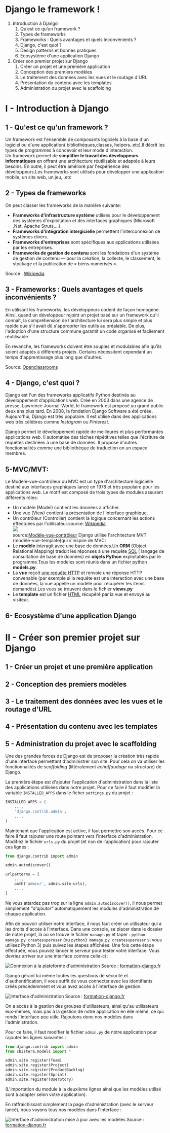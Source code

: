 # Django le framework !

1. Introduction à Django
    1. Qu’est ce qu’un framework ?
    2. Types de frameworks
    3. Frameworks : Quels avantages et quels inconvénients ?
    4. Django, c'est quoi ?
    5. Design patterns et bonnes pratiques
    6. Ecosystème d'une application Django
2. Créer son premier projet sur Django
    1. Créer un projet et une première application
    2. Conception des premiers modèles
    3. Le traitement des données avec les vues et le routage d'URL
    4. Présentation du contenu avec les templates
    5. Administration du projet avec le scaffolding

# I - Introduction à Django

## 1 - Qu'est ce qu'un framework ?  
Un framework est l'ensemble de composants logiciels à la base d'un logiciel ou d'une application( bibliothèques,classes, helpers..etc).Il décrit les types de programmes à concevoir et leur mode d'interaction.  
Un framework permet de **simplifier le travail des développeurs informatiques** en offrant une architecture réutilisable et adaptée à leurs besoins. En outre, il peut être amélioré par l'expérience des développeurs.Les frameworks sont utilisés pour développer une application mobile, un site web, un jeu,..etc 

## 2 - Types de frameworks  
On peut classer les frameworks de la manière suivante:  
* **Frameworks d'infrastructure système** utilisés pour le développement des systèmes d'exploitation et des interfaces graphiques (Microsoft .Net, Apache Struts,...).
* **Frameworks d'intégration intergicielle** permettent l'interconnexion de systèmes divers.
* **Frameworks d'entreprises** sont spécifiques aux applications utilisées par les entreprises. 
* **Frameworks de gestion de contenu** sont les fondations d'un système de gestion de contenu — pour la création, la collecte, le classement, le stockage et la publication de « biens numérisés ».

Source : [Wikipedia](https://fr.wikipedia.org/wiki/Framework)

## 3 - Frameworks : Quels avantages et quels inconvénients ?  
En utilisant les frameworks, les développeurs codent de façon homogène. Ainsi, quand un développeur rejoint un projet basé sur un framework qu'il connaît, la compréhension de l'architecture lui sera plus simple et plus rapide que s'il avait dû s'approprier les outils au préalable. De plus, l'adoption d'une structure commune garantit un code organisé et facilement réutilisable. 

En revanche, les frameworks doivent être souples et modulables afin qu'ils soient adaptés à différents projets. Certains nécessitent cependant un temps d'apprentissage plus long que d'autres. 

Source: [Openclassrooms](https://openclassrooms.com/fr/courses/1871271-developpez-votre-site-web-avec-le-framework-django/1871361-creez-vos-applications-web-avec-django)  

## 4 - Django, c'est quoi ?  

Django est l'un des  frameworks applicatifs Python destinés au développement d’applications web. Créé en 2003 dans une agence de presse, Lawrence Journal-World, le framework est proposé au grand public deux ans plus tard. En 2008, la fondation Django Software a été créée. Aujourd'hui, Django est très populaire. Il est utilisé dans des applications web très célèbres comme *Instagram* ou *Pinterest*.  

Django permet le développement rapide de meilleures et plus performantes applications web. Il automatise des tâches répétitives  telles que l'écriture de requêtes destinées à une base de données. Il propose d'autres fonctionnalités comme une bibliothèque de traduction on un espace membres. 

## 5-**MVC/MVT**:   

Le Modèle-vue-contrôleur ou MVC est un type d'architecture logicielle destiné aux interfaces graphiques lancé en 1978 et très populaire pour les applications web. Le motif est composé de trois types de modules assurant différents rôles:  
   * Un modèle (Model) contient les données à afficher.
   * Une vue (View) contient la présentation de l'interface graphique.  
   * Un contrôleur (Controller) contient la logique concernant les actions effectuées par l'utilisateur.source: [Wikipédia](https://fr.wikipedia.org/wiki/Mod%C3%A8le-vue-contr%C3%B4leur)  
   ![](https://upload.wikimedia.org/wikipedia/commons/b/b4/MVC_Diagram_%28Model-View-Controller%29.svg)  
   source:[Modèle-vue-contrôleur](https://fr.wikipedia.org/wiki/Mod%C3%A8le-vue-contr%C3%B4leur)
   Django utilise l'architecture MVT (modèle-vue-template)qui s'inspire de MVC:   
   * Le **modèle** interagit avec une base de données.Un **ORM** (Object Relational Mapping) traduit les réponses à une requête [SQL](file:///C:/Users/admin/Documents/EGDownloads/Sql_1_Cours.pdf) ( langage de consultation de base de données) en **objets Python** exploitables par le programme.Tous les modèles sont réunis dans un fichier python **models.py**.  
   * La **vue** reçoit [une requête HTTP](https://openclassrooms.com/fr/courses/1118811-les-requetes-http) et renvoie une réponse HTTP convenable (par exemple si la requête est une interaction avec une base de données, la vue appelle un modèle pour récupérer les items demandés).Les vues se trouvent dans le fichier **views.py**
   * Le **template** est un fichier [HTML](https://openclassrooms.com/fr/courses/1603881-apprenez-a-creer-votre-site-web-avec-html5-et-css3/1604361-votre-premiere-page-web-en-html) récupéré par la vue et envoyé au visiteur.

## 6- Ecosystème d'une application Django

# II - Créer son premier projet sur Django
## 1 - Créer un projet et une première application
## 2 - Conception des premiers modèles
## 3 - Le traitement des données avec les vues et le routage d'URL
## 4 - Présentation du contenu avec les templates
## 5 - Administration du projet avec le scaffolding

Une des grandes forces de Django est de proposer la création très rapide d'une interface permettant d'administrer son site. Pour cela on va utiliser les fonctionnalités de _scaffolding_ (littéralement _échaffaudage_ ou _structure_) de Django.

La première étape est d'ajouter l'application d'administration dans la liste des applications utilisées dans notre projet. Pour ce faire il faut modifier la variable `INSTALLED_APPS` dans le ficher `settings.py` du projet :

```python
INSTALLED_APPS = (
    ...,
    'django.contrib.admin',
    ...,
)
```

Maintenant que l'application est active, il faut permettre son accès. Pour ce faire il faut rajouter une route pointant vers l'interface d'administration. Modifiez le fichier `urls.py` du projet (et non de l'application) pour rajouter ces lignes :

```python
from django.contrib import admin

admin.autodiscover()

urlpatterns = [
    ...,
    path('admin/', admin.site.urls),
    ...,
]
```

Ne vous attardez pas trop sur la ligne `admin.autodiscover()`, il nous permet simplement _"d'ajouter"_ automatiquement les modules d'administration de chaque application.

Afin de pouvoir utiliser notre interface, il nous faut créer un utilisateur qui a les droits d'accès à l'interface. Dans une console, se placer dans le dossier de notre projet, là où se trouve le fichier `manage.py` et taper : `python manage.py createsuperuser` (ou `python3 manage.py createsuperuser` si vous utilisez Python 3) puis suivez les étapes affichées. Une fois cette étape effectuée, vous pouvez lancer le serveur pour tester votre interface. Vous devriez arriver sur une interface comme celle-ci :

![Connexion à la plateforme d'administration](http://formation-django.fr/media/images/cms/authentification-interface-administration.png)
Source : [formation-django.fr](http://formation-django.fr/framework-django/scaffolding/mise-en-oeuvre.html)

Django gérant lui même toutes les questions de sécurité et d'authentification, il vous suffit de vous connecter avec les identifiants créés précédemment et vous avez accès à l'interface de gestion.

![Interface d'administration](http://formation-django.fr/media/images/cms/django-scaffolding-accueil.png)
Source : [formation-django.fr](http://formation-django.fr/framework-django/scaffolding/mise-en-oeuvre.html)

On a accès à la gestion des groupes d'utilisateurs, ainsi qu'au utilisateurs eux-mêmes, mais pas à la gestion de notre application en elle même, ce qui rends l'interface peu utile. Rajoutons donc nos modèles dans l'administration.

Pour ce faire, il faut modifier le fichier `admin.py` de notre application pour rajouter les lignes suivantes :

```python
from django.contrib import admin
from chistera.models import *

admin.site.register(Team)
admin.site.register(Project)
admin.site.register(ProductBacklog)
admin.site.register(Sprint)
admin.site.register(UserStory)
```

(L'importation du module à la deuxième lignes ainsi que les modèles utilisé sont à adapter selon votre application).

En raffraichissant simplement la page d'administration (avec le serveur lancé), nous voyons tous nos modèles dans l'interface : 

![Interface d'administration mise à jour avec les modèles](http://formation-django.fr/media/images/cms/django-application-admin.png)
Source : [formation-django.fr](http://formation-django.fr/framework-django/scaffolding/mise-en-oeuvre.html)
